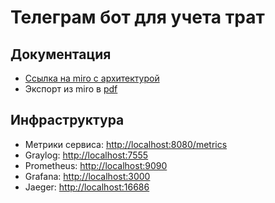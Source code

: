 # Телеграм бот для учета трат

## Документация

- [Ссылка на miro с архитектурой](https://miro.com/app/board/uXjVPLZx3vY=/?share_link_id=870986374586)
- Экспорт из miro в [pdf](./docs/architecture.pdf)

## Инфраструктура

- Метрики сервиса: [http://localhost:8080/metrics](http://localhost:8080/metrics)
- Graylog: [http://localhost:7555](http://localhost:7555)
- Prometheus: [http://localhost:9090](http://localhost:9090)
- Grafana: [http://localhost:3000](http://localhost:3000)
- Jaeger: [http://localhost:16686](http://localhost:16686)
